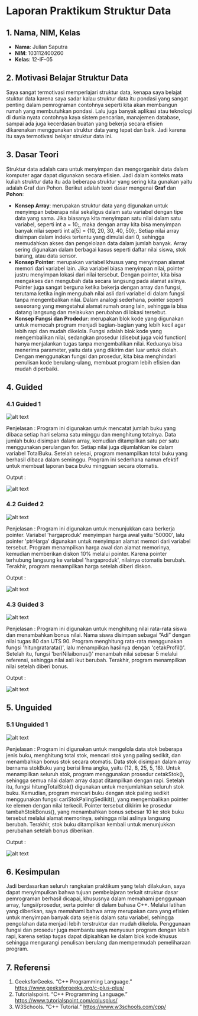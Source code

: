 # Laporan Praktikum Struktur Data

## 1. Nama, NIM, Kelas
- **Nama**: Julian Saputra
- **NIM**: 103112400260
- **Kelas**: 12-IF-05

## 2. Motivasi Belajar Struktur Data
Saya sangat termotivasi memperlajari struktur data, kenapa saya belajat stuktur data karena saya sadar kalau struktur data itu pondasi yang sangat penting dalam pemrograman contohnya seperti kita akan membangun rumah yang membutuhkan pondasi. Lalu juga banyak aplikasi atau teknologi di dunia nyata contohnya kaya sistem pencarian, manajemen database, sampai ada juga kecerdasan buatan yang bekerja secara efisien dikarenakan menggunakan struktur data yang tepat dan baik. Jadi karena itu saya termotivasi belajar struktur data ini.

## 3. Dasar Teori
Struktur data adalah cara untuk menyimpan dan mengorganisir data dalam komputer agar dapat digunakan secara efisien. Jadi dalam konteks mata kuliah struktur data itu ada beberapa struktur yang sering kita gunakan yaitu adalah Graf dan Pohon. Berikut adalah teori dasar mengenai **Graf** dan **Pohon**:

- **Konsep Array**: merupakan struktur data yang digunakan untuk menyimpan beberapa nilai sekaligus dalam satu variabel dengan tipe data yang sama. Jika biasanya kita menyimpan satu nilai dalam satu variabel, seperti int a = 10;, maka dengan array kita bisa menyimpan banyak nilai seperti int a[5] = {10, 20, 30, 40, 50};. Setiap nilai array disimpan dalam indeks tertentu yang dimulai dari 0, sehingga memudahkan akses dan pengelolaan data dalam jumlah banyak. Array sering digunakan dalam berbagai kasus seperti daftar nilai siswa, stok barang, atau data sensor.
- **Konsep Pointer**: merupakan variabel khusus yang menyimpan alamat memori dari variabel lain. Jika variabel biasa menyimpan nilai, pointer justru menyimpan lokasi dari nilai tersebut. Dengan pointer, kita bisa mengakses dan mengubah data secara langsung pada alamat aslinya. Pointer juga sangat berguna ketika bekerja dengan array dan fungsi, terutama ketika ingin mengubah nilai asli dari variabel di dalam fungsi tanpa mengembalikan nilai. Dalam analogi sederhana, pointer seperti seseorang yang mengetahui alamat rumah orang lain, sehingga ia bisa datang langsung dan melakukan perubahan di lokasi tersebut.
- **Konsep Fungsi dan Prodedur**: merupakan blok kode yang digunakan untuk memecah program menjadi bagian-bagian yang lebih kecil agar lebih rapi dan mudah dikelola. Fungsi adalah blok kode yang mengembalikan nilai, sedangkan prosedur (disebut juga void function) hanya menjalankan tugas tanpa mengembalikan nilai. Keduanya bisa menerima parameter, yaitu data yang dikirim dari luar untuk diolah. Dengan menggunakan fungsi dan prosedur, kita bisa menghindari penulisan kode berulang-ulang, membuat program lebih efisien dan mudah diperbaiki.

## 4. Guided
### 4.1 Guided 1
![alt text](ss/guided1.png)

Penjelasan :
Program ini digunakan untuk mencatat jumlah buku yang dibaca setiap hari selama satu minggu dan menghitung totalnya. Data jumlah buku disimpan dalam array, kemudian ditampilkan satu per satu menggunakan perulangan for. Setiap nilai juga dijumlahkan ke dalam variabel TotalBuku. Setelah selesai, program menampilkan total buku yang berhasil dibaca dalam seminggu. Program ini sederhana namun efektif untuk membuat laporan baca buku mingguan secara otomatis.

Output :

![alt text](ss/outputG1.png)

### 4.2 Guided 2
![alt text](ss/guided2.png)

Penjelasan : Program ini digunakan untuk menunjukkan cara berkerja pointer. Variabel 'hargaproduk' menyimpan harga awal yaitu '50000', lalu pointer 'ptrHarga' digunakan untuk menyimpan alamat memori dari variabel tersebut. Program menampilkan harga awal dan alamat memorinya, kemudian memberikan diskon 10% melalui pointer. Karena pointer terhubung langsung ke variabel 'hargaproduk', nilainya otomatis berubah. Terakhir, program menampilkan harga setelah diberi diskon.

Output : 

![alt text](ss/ouputG2.png)

### 4.3 Guided 3
![alt text](ss/guided3.png)

Penjelasan : Program ini digunakan untuk menghitung nilai rata-rata siswa dan menambahkan bonus nilai. Nama siswa disimpan sebagai “Adi” dengan nilai tugas 80 dan UTS 90. Program menghitung rata-rata menggunakan fungsi 'hitungratarata()', lalu menampilkan hasilnya dengan 'cetakProfil()'. Setelah itu, fungsi 'beriNilaibonus()' menambah nilai sebesar 5 melalui referensi, sehingga nilai asli ikut berubah. Terakhir, program menampilkan nilai setelah diberi bonus.

Output : 

![alt text](ss/outputG3.png)

## 5. Unguided
### 5.1 Unguided 1
![alt text](ss/unguided1.png)

Penjelasan : Program ini digunakan untuk mengelola data stok beberapa jenis buku, menghitung total stok, mencari stok yang paling sedikit, dan menambahkan bonus stok secara otomatis. Data stok disimpan dalam array bernama stokBuku yang berisi lima angka, yaitu {12, 8, 25, 5, 18}. Untuk menampilkan seluruh stok, program menggunakan prosedur cetakStok(), sehingga semua nilai dalam array dapat ditampilkan dengan rapi. Setelah itu, fungsi hitungTotalStok() digunakan untuk menjumlahkan seluruh stok buku. Kemudian, program mencari buku dengan stok paling sedikit menggunakan fungsi cariStokPalingSedikit(), yang mengembalikan pointer ke elemen dengan nilai terkecil. Pointer tersebut dikirim ke prosedur tambahStokBonus(), yang menambahkan bonus sebesar 10 ke stok buku tersebut melalui alamat memorinya, sehingga nilai aslinya langsung berubah. Terakhir, stok buku ditampilkan kembali untuk menunjukkan perubahan setelah bonus diberikan.

Output : 

![alt text](ss/outputU1.png)

## 6. Kesimpulan
Jadi berdasarkan seluruh rangkaian praktikum yang telah dilakukan, saya dapat menyimpulkan bahwa tujuan pembelajaran terkait struktur dasar pemrograman berhasil dicapai, khususnya dalam memahami penggunaan array, fungsi/prosedur, serta pointer di dalam bahasa C++. Melalui latihan yang diberikan, saya memahami bahwa array merupakan cara yang efisien untuk menyimpan banyak data sejenis dalam satu variabel, sehingga pengolahan data menjadi lebih terstruktur dan mudah dikelola. Penggunaan fungsi dan prosedur juga membantu saya menyusun program dengan lebih rapi, karena setiap tugas dapat dipisahkan ke dalam blok kode khusus sehingga mengurangi penulisan berulang dan mempermudah pemeliharaan program.

## 7. Referensi
1. GeeksforGeeks. “C++ Programming Language.” https://www.geeksforgeeks.org/c-plus-plus/
2. Tutorialspoint. “C++ Programming Language.” https://www.tutorialspoint.com/cplusplus/
3. W3Schools. “C++ Tutorial.” https://www.w3schools.com/cpp/